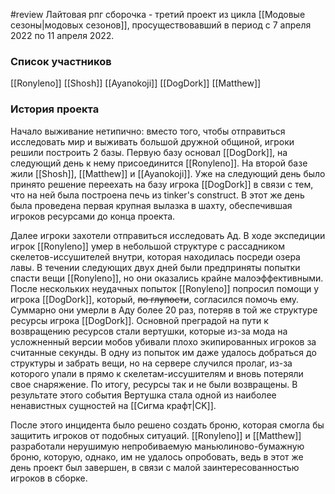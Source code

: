 #review
Лайтовая рпг сборочка - третий проект из цикла [[Модовые сезоны|модовых сезонов]], просуществовавший в период с 7 апреля 2022 по 11 апреля 2022.

### Список участников
[[Ronyleno]]
[[Shosh]]
[[Ayanokoji]]
[[DogDork]]
[[Matthew]]

### История проекта
Начало выживание нетипично: вместо того, чтобы отправиться исследовать мир и выживать большой дружной общиной, игроки решили построить 2 базы. Первую базу основал [[DogDork]], на следующий день к нему присоединится [[Ronyleno]]. На второй базе жили [[Shosh]], [[Matthew]] и [[Ayanokoji]]. 
Уже на следующий день было принято решение переехать на базу игрока [[DogDork]] в связи с тем, что на ней была построена печь из tinker's construct. В этот же день была проведена первая крупная вылазка в шахту, обеспечившая игроков ресурсами до конца проекта.

Далее игроки захотели отправиться исследовать Ад. В ходе экспедиции игрок [[Ronyleno]] умер в небольшой структуре с рассадником скелетов-иссушителей внутри, которая находилась посреди озера лавы. В течении следующих двух дней были предприняты попытки спасти вещи [[Ronyleno]], но они оказались крайне малоэффективными. После нескольких неудачных попыток [[Ronyleno]] попросил помощи у игрока [[DogDork]], который, ~~по глупости~~, согласился помочь ему. Суммарно они умерли в Аду более 20 раз, потеряв в той же структуре ресурсы игрока [[DogDork]]. Основной преградой на пути к возвращению ресурсов стали вертушки, которые из-за мода на усложненный версии мобов убивали плохо экипированных игроков за считанные секунды. В одну из попыток им даже удалось добраться до структуры и забрать вещи, но на сервере случился пролаг, из-за которого упали в прямо к скелетам-иссушителям и вновь потеряли свое снаряжение. По итогу, ресурсы так и не были возвращены. В результате этого события Вертушка  стала одной из наиболее ненавистных сущностей на [[Сигма крафт|CK]].

После этого инцидента было решено создать броню, которая смогла бы защитить игроков от подобных ситуаций. [[Ronyleno]] и [[Matthew]] разработали нерушимую непробиваемую маньюлиново-бумажную броню, которую, однако, им не удалось опробовать, ведь в этот же день проект был завершен, в связи с малой заинтересованностью игроков в сборке.